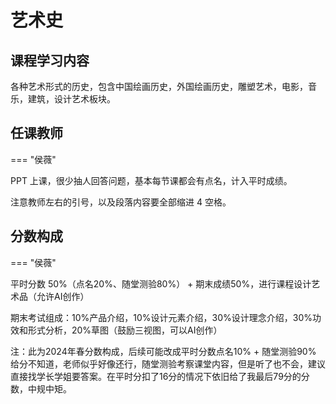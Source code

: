 # 艺术史

## 课程学习内容

各种艺术形式的历史，包含中国绘画历史，外国绘画历史，雕塑艺术，电影，音乐，建筑，设计艺术板块。

## 任课教师

=== "侯薇"

PPT 上课，很少抽人回答问题，基本每节课都会有点名，计入平时成绩。

注意教师左右的引号，以及段落内容要全部缩进 4 空格。
## 分数构成

=== "侯薇"

平时分数 50%（点名20%、随堂测验80%） + 期末成绩50%，进行课程设计艺术品（允许AI创作）

期末考试组成：10%产品介绍，10%设计元素介绍，30%设计理念介绍，30%功效和形式分析，20%草图（鼓励三视图，可以AI创作）

注：此为2024年春分数构成，后续可能改成平时分数点名10% + 随堂测验90%
给分不知道，老师似乎好像还行，随堂测验考察课堂内容，但是听了也不会，建议直接找学长学姐要答案。在平时分扣了16分的情况下依旧给了我最后79分的分数，中规中矩。
